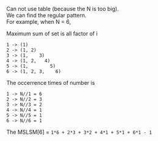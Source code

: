 Can not use table (because the N is too big).  
We can find the regular pattern.  
For example, when N = 6,   

Maximum sum of set is all factor of i
```
1 -> (1)          
2 -> (1, 2)  
3 -> (1,    3)  
4 -> (1, 2,   4)  
5 -> (1,        5)
6 -> (1, 2, 3,    6)
```

The occerrence times of number is  
```
1 -> N//1 = 6        
2 -> N//2 = 3
3 -> N//3 = 2
4 -> N//4 = 1
5 -> N//5 = 1
6 -> N//6 = 1
```

The MSLSM[6] = `1*6 + 2*3 + 3*2 + 4*1 + 5*1 + 6*1 - 1`
